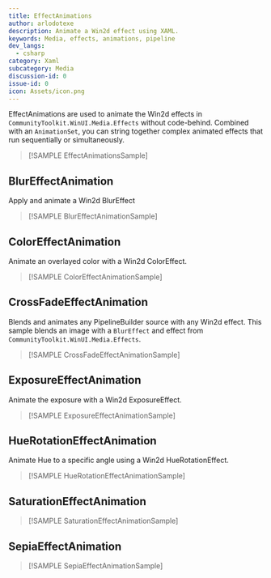 ```yaml
---
title: EffectAnimations
author: arlodotexe  
description: Animate a Win2d effect using XAML.
keywords: Media, effects, animations, pipeline
dev_langs:
  - csharp
category: Xaml
subcategory: Media
discussion-id: 0
issue-id: 0
icon: Assets/icon.png
---
```


EffectAnimations are used to animate the Win2d effects in `CommunityToolkit.WinUI.Media.Effects` without code-behind. Combined with an `AnimationSet`, you can string together complex animated effects that run sequentially or simultaneously.

> [!SAMPLE EffectAnimationsSample]

## BlurEffectAnimation

Apply and animate a Win2d BlurEffect

> [!SAMPLE BlurEffectAnimationSample]

## ColorEffectAnimation

Animate an overlayed color with a Win2d ColorEffect.

> [!SAMPLE ColorEffectAnimationSample]

## CrossFadeEffectAnimation

Blends and animates any PipelineBuilder source with any Win2d effect. This sample blends an image with a `BlurEffect` and effect from `CommunityToolkit.WinUI.Media.Effects`.

> [!SAMPLE CrossFadeEffectAnimationSample]

## ExposureEffectAnimation

Animate the exposure with a Win2d ExposureEffect.

> [!SAMPLE ExposureEffectAnimationSample]

## HueRotationEffectAnimation

Animate Hue to a specific angle using a Win2d HueRotationEffect. 

> [!SAMPLE HueRotationEffectAnimationSample]

## SaturationEffectAnimation

> [!SAMPLE SaturationEffectAnimationSample]

## SepiaEffectAnimation

> [!SAMPLE SepiaEffectAnimationSample]
